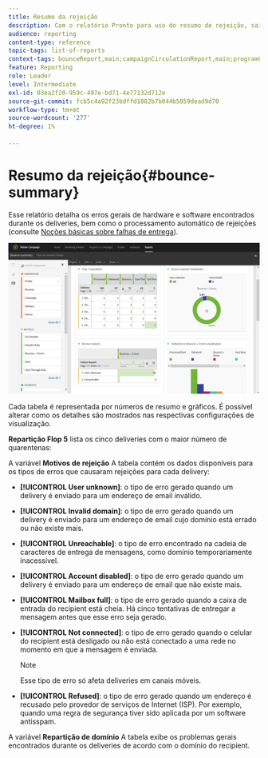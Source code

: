 ```yaml
---
title: Resumo da rejeição
description: Com o relatório Pronto para uso do resumo de rejeição, saiba mais sobre o status das campanhas enviadas e os erros que elas podem ter encontrado.
audience: reporting
content-type: reference
topic-tags: list-of-reports
context-tags: bounceReport,main;campaignCirculationReport,main;programCirculationReport,main
feature: Reporting
role: Leader
level: Intermediate
exl-id: 03ea2f20-959c-497e-bd71-4e77132d712e
source-git-commit: fcb5c4a92f23bdffd1082b7b044b5859dead9d70
workflow-type: tm+mt
source-wordcount: '277'
ht-degree: 1%

---
```


# Resumo da rejeição{#bounce-summary}

Esse relatório detalha os erros gerais de hardware e software encontrados durante os deliveries, bem como o processamento automático de rejeições (consulte [Noções básicas sobre falhas de entrega](../../sending/using/understanding-delivery-failures.md)).

![](assets/campaign_reports_bounces.png)

Cada tabela é representada por números de resumo e gráficos. É possível alterar como os detalhes são mostrados nas respectivas configurações de visualização.

**Repartição Flop 5** lista os cinco deliveries com o maior número de quarentenas:

A variável **Motivos de rejeição** A tabela contém os dados disponíveis para os tipos de erros que causaram rejeições para cada delivery:

* **[!UICONTROL User unknown]**: o tipo de erro gerado quando um delivery é enviado para um endereço de email inválido.
* **[!UICONTROL Invalid domain]**: o tipo de erro gerado quando um delivery é enviado para um endereço de email cujo domínio está errado ou não existe mais.
* **[!UICONTROL Unreachable]**: o tipo de erro encontrado na cadeia de caracteres de entrega de mensagens, como domínio temporariamente inacessível.
* **[!UICONTROL Account disabled]**: o tipo de erro gerado quando um delivery é enviado para um endereço de email que não existe mais.
* **[!UICONTROL Mailbox full]**: o tipo de erro gerado quando a caixa de entrada do recipient está cheia. Há cinco tentativas de entregar a mensagem antes que esse erro seja gerado.
* **[!UICONTROL Not connected]**: o tipo de erro gerado quando o celular do recipient está desligado ou não está conectado a uma rede no momento em que a mensagem é enviada.

   >[!NOTE]
   >
   >Esse tipo de erro só afeta deliveries em canais móveis.

* **[!UICONTROL Refused]**: o tipo de erro gerado quando um endereço é recusado pelo provedor de serviços de Internet (ISP). Por exemplo, quando uma regra de segurança tiver sido aplicada por um software antisspam.

A variável **Repartição de domínio** A tabela exibe os problemas gerais encontrados durante os deliveries de acordo com o domínio do recipient.
